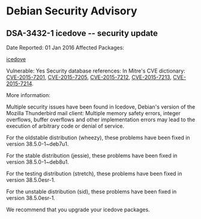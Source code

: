 
Debian Security Advisory
========================


DSA-3432-1 icedove -- security update
-------------------------------------



Date Reported:
01 Jan 2016
Affected Packages:

[icedove](https://packages.debian.org/src:icedove)

Vulnerable:
Yes
Security database references:
In Mitre's CVE dictionary: [CVE-2015-7201](https://security-tracker.debian.org/tracker/CVE-2015-7201), [CVE-2015-7205](https://security-tracker.debian.org/tracker/CVE-2015-7205), [CVE-2015-7212](https://security-tracker.debian.org/tracker/CVE-2015-7212), [CVE-2015-7213](https://security-tracker.debian.org/tracker/CVE-2015-7213), [CVE-2015-7214](https://security-tracker.debian.org/tracker/CVE-2015-7214).  

More information:

Multiple security issues have been found in Icedove, Debian's version of
the Mozilla Thunderbird mail client: Multiple memory safety errors,
integer overflows, buffer overflows and other implementation errors may
lead to the execution of arbitrary code or denial of service.


For the oldstable distribution (wheezy), these problems have been fixed
in version 38.5.0-1~deb7u1.


For the stable distribution (jessie), these problems have been fixed in
version 38.5.0-1~deb8u1.


For the testing distribution (stretch), these problems have been fixed
in version 38.5.0esr-1.


For the unstable distribution (sid), these problems have been fixed in
version 38.5.0esr-1.


We recommend that you upgrade your icedove packages.





